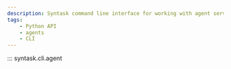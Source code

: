 ```yaml
---
description: Syntask command line interface for working with agent services.
tags:
    - Python API
    - agents
    - CLI
---
```


::: syntask.cli.agent